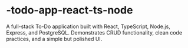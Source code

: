 # -todo-app-react-ts-node
A full-stack To-Do application built with React, TypeScript, Node.js, Express, and PostgreSQL. Demonstrates CRUD functionality, clean code practices, and a simple but polished UI.
